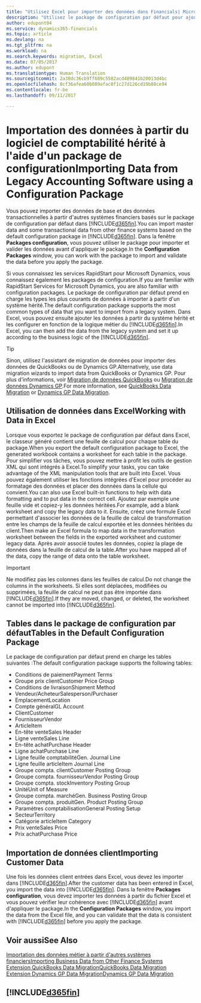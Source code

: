 ```yaml
---
title: "Utilisez Excel pour importer des données dans Financials| Microsoft Docs"
description: "Utilisez le package de configuration par défaut pour ajouter des données client dans Excel et les importer ensuite dans Dynamics 365 for Financials."
author: edupont04
ms.service: dynamics365-financials
ms.topic: article
ms.devlang: na
ms.tgt_pltfrm: na
ms.workload: na
ms.search.keywords: migration, Excel
ms.date: 07/05/2017
ms.author: edupont
ms.translationtype: Human Translation
ms.sourcegitcommit: 2a38dc36cb9ff609c5582acd489841b20013d4bc
ms.openlocfilehash: 8cf36afea60b089afac8f1c27d126cd19b88ce94
ms.contentlocale: fr-be
ms.lasthandoff: 09/11/2017

---
```

# <a name="importing-data-from-legacy-accounting-software-using-a-configuration-package"></a><span data-ttu-id="aab44-103">Importation des données à partir du logiciel de comptabilité hérité à l'aide d'un package de configuration</span><span class="sxs-lookup"><span data-stu-id="aab44-103">Importing Data from Legacy Accounting Software using a Configuration Package</span></span>
<span data-ttu-id="aab44-104">Vous pouvez importer des données de base et des données transactionnelles à partir d'autres systèmes financiers basés sur le package de configuration par défaut dans [!INCLUDE[d365fin](includes/d365fin_md.md)].</span><span class="sxs-lookup"><span data-stu-id="aab44-104">You can import master data and some transactional data from other finance systems based on the default configuration package in [!INCLUDE[d365fin](includes/d365fin_md.md)].</span></span> <span data-ttu-id="aab44-105">Dans la fenêtre **Packages configuration**, vous pouvez utiliser le package pour importer et valider les données avant d'appliquer le package.</span><span class="sxs-lookup"><span data-stu-id="aab44-105">In the **Configuration Packages** window, you can work with the package to import and validate the data before you apply the package.</span></span>  

<span data-ttu-id="aab44-106">Si vous connaissez les services RapidStart pour Microsoft Dynamics, vous connaissez également les packages de configuration.</span><span class="sxs-lookup"><span data-stu-id="aab44-106">If you are familiar with RapidStart Services for Microsoft Dynamics, you are also familiar with configuration packages.</span></span> <span data-ttu-id="aab44-107">Le package de configuration par défaut prend en charge les types les plus courants de données à importer à partir d'un système hérité.</span><span class="sxs-lookup"><span data-stu-id="aab44-107">The default configuration package supports the most common types of data that you want to import from a legacy system.</span></span> <span data-ttu-id="aab44-108">Dans Excel, vous pouvez ensuite ajouter les données à partir du système hérité et les configurer en fonction de la logique métier du [!INCLUDE[d365fin](includes/d365fin_md.md)].</span><span class="sxs-lookup"><span data-stu-id="aab44-108">In Excel, you can then add the data from the legacy system and set it up according to the business logic of the [!INCLUDE[d365fin](includes/d365fin_md.md)].</span></span>  

> [!TIP]  
>   <span data-ttu-id="aab44-109">Sinon, utilisez l'assistant de migration de données pour importer des données de QuickBooks ou de Dynamics GP.</span><span class="sxs-lookup"><span data-stu-id="aab44-109">Alternatively, use data migration wizards to import data from QuickBooks or Dynamics GP.</span></span> <span data-ttu-id="aab44-110">Pour plus d'informations, voir [Migration de données QuickBooks](ui-extensions-quickbooks-data-migration.md) ou [Migration de données Dynamics GP](ui-extensions-dynamicsgp-data-migration.md).</span><span class="sxs-lookup"><span data-stu-id="aab44-110">For more information, see [QuickBooks Data Migration](ui-extensions-quickbooks-data-migration.md) or [Dynamics GP Data Migration](ui-extensions-dynamicsgp-data-migration.md).</span></span>  

## <a name="working-with-data-in-excel"></a><span data-ttu-id="aab44-111">Utilisation de données dans Excel</span><span class="sxs-lookup"><span data-stu-id="aab44-111">Working with Data in Excel</span></span>
<span data-ttu-id="aab44-112">Lorsque vous exportez le package de configuration par défaut dans Excel, le classeur généré contient une feuille de calcul pour chaque table du package.</span><span class="sxs-lookup"><span data-stu-id="aab44-112">When you export the default configuration package to Excel, the generated workbook contains a worksheet for each table in the package.</span></span> <span data-ttu-id="aab44-113">Pour simplifier vos tâches, vous pouvez mettre à profit les outils de gestion XML qui sont intégrés à Excel.</span><span class="sxs-lookup"><span data-stu-id="aab44-113">To simplify your tasks, you can take advantage of the XML manipulation tools that are built into Excel.</span></span> <span data-ttu-id="aab44-114">Vous pouvez également utiliser les fonctions intégrées d'Excel pour procéder au formatage des données et placer des données dans la cellule qui convient.</span><span class="sxs-lookup"><span data-stu-id="aab44-114">You can also use Excel built-in functions to help with data formatting and to put data in the correct cell.</span></span> <span data-ttu-id="aab44-115">Ajoutez par exemple une feuille vide et copiez-y les données héritées.</span><span class="sxs-lookup"><span data-stu-id="aab44-115">For example, add a blank worksheet and copy the legacy data to it.</span></span> <span data-ttu-id="aab44-116">Ensuite, créez une formule Excel permettant d'associer les données de la feuille de calcul de transformation entre les champs de la feuille de calcul exportée et les données héritées du client.</span><span class="sxs-lookup"><span data-stu-id="aab44-116">Then make an Excel formula to map data in the transformation worksheet between the fields in the exported worksheet and customer legacy data.</span></span> <span data-ttu-id="aab44-117">Après avoir associé toutes les données, copiez la plage de données dans la feuille de calcul de la table.</span><span class="sxs-lookup"><span data-stu-id="aab44-117">After you have mapped all of the data, copy the range of data onto the table worksheet.</span></span>  

> [!IMPORTANT]  
>  <span data-ttu-id="aab44-118">Ne modifiez pas les colonnes dans les feuilles de calcul.</span><span class="sxs-lookup"><span data-stu-id="aab44-118">Do not change the columns in the worksheets.</span></span> <span data-ttu-id="aab44-119">Si elles sont déplacées, modifiées ou supprimées, la feuille de calcul ne peut pas être importée dans [!INCLUDE[d365fin](includes/d365fin_md.md)].</span><span class="sxs-lookup"><span data-stu-id="aab44-119">If they are moved, changed, or deleted, the worksheet cannot be imported into [!INCLUDE[d365fin](includes/d365fin_md.md)].</span></span>

## <a name="tables-in-the-default-configuration-package"></a><span data-ttu-id="aab44-120">Tables dans le package de configuration par défaut</span><span class="sxs-lookup"><span data-stu-id="aab44-120">Tables in the Default Configuration Package</span></span>
<span data-ttu-id="aab44-121">Le package de configuration par défaut prend en charge les tables suivantes :</span><span class="sxs-lookup"><span data-stu-id="aab44-121">The default configuration package supports the following tables:</span></span>

-   <span data-ttu-id="aab44-122">Conditions de paiement</span><span class="sxs-lookup"><span data-stu-id="aab44-122">Payment Terms</span></span>
-   <span data-ttu-id="aab44-123">Groupe prix client</span><span class="sxs-lookup"><span data-stu-id="aab44-123">Customer Price Group</span></span>
-   <span data-ttu-id="aab44-124">Conditions de livraison</span><span class="sxs-lookup"><span data-stu-id="aab44-124">Shipment Method</span></span>
-   <span data-ttu-id="aab44-125">Vendeur/Acheteur</span><span class="sxs-lookup"><span data-stu-id="aab44-125">Salesperson/Purchaser</span></span>
-   <span data-ttu-id="aab44-126">Emplacement</span><span class="sxs-lookup"><span data-stu-id="aab44-126">Location</span></span>
-   <span data-ttu-id="aab44-127">Compte général</span><span class="sxs-lookup"><span data-stu-id="aab44-127">GL Account</span></span>
-   <span data-ttu-id="aab44-128">Client</span><span class="sxs-lookup"><span data-stu-id="aab44-128">Customer</span></span>
-   <span data-ttu-id="aab44-129">Fournisseur</span><span class="sxs-lookup"><span data-stu-id="aab44-129">Vendor</span></span>
-   <span data-ttu-id="aab44-130">Article</span><span class="sxs-lookup"><span data-stu-id="aab44-130">Item</span></span>
-   <span data-ttu-id="aab44-131">En-tête vente</span><span class="sxs-lookup"><span data-stu-id="aab44-131">Sales Header</span></span>
-   <span data-ttu-id="aab44-132">Ligne vente</span><span class="sxs-lookup"><span data-stu-id="aab44-132">Sales Line</span></span>
-   <span data-ttu-id="aab44-133">En-tête achat</span><span class="sxs-lookup"><span data-stu-id="aab44-133">Purchase Header</span></span>
-   <span data-ttu-id="aab44-134">Ligne achat</span><span class="sxs-lookup"><span data-stu-id="aab44-134">Purchase Line</span></span>
-   <span data-ttu-id="aab44-135">Ligne feuille comptabilité</span><span class="sxs-lookup"><span data-stu-id="aab44-135">Gen. Journal Line</span></span>
-   <span data-ttu-id="aab44-136">Ligne feuille article</span><span class="sxs-lookup"><span data-stu-id="aab44-136">Item Journal Line</span></span>
-   <span data-ttu-id="aab44-137">Groupe compta. client</span><span class="sxs-lookup"><span data-stu-id="aab44-137">Customer Posting Group</span></span>
-   <span data-ttu-id="aab44-138">Groupe compta. fournisseur</span><span class="sxs-lookup"><span data-stu-id="aab44-138">Vendor Posting Group</span></span>
-   <span data-ttu-id="aab44-139">Groupe compta. stock</span><span class="sxs-lookup"><span data-stu-id="aab44-139">Inventory Posting Group</span></span>
-   <span data-ttu-id="aab44-140">Unité</span><span class="sxs-lookup"><span data-stu-id="aab44-140">Unit of Measure</span></span>
-   <span data-ttu-id="aab44-141">Groupe compta. marché</span><span class="sxs-lookup"><span data-stu-id="aab44-141">Gen. Business Posting Group</span></span>
-   <span data-ttu-id="aab44-142">Groupe compta. produit</span><span class="sxs-lookup"><span data-stu-id="aab44-142">Gen. Product Posting Group</span></span>
-   <span data-ttu-id="aab44-143">Paramètres comptabilisation</span><span class="sxs-lookup"><span data-stu-id="aab44-143">General Posting Setup</span></span>
-   <span data-ttu-id="aab44-144">Secteur</span><span class="sxs-lookup"><span data-stu-id="aab44-144">Territory</span></span>
-   <span data-ttu-id="aab44-145">Catégorie article</span><span class="sxs-lookup"><span data-stu-id="aab44-145">Item Category</span></span>
-   <span data-ttu-id="aab44-146">Prix vente</span><span class="sxs-lookup"><span data-stu-id="aab44-146">Sales Price</span></span>
-   <span data-ttu-id="aab44-147">Prix achat</span><span class="sxs-lookup"><span data-stu-id="aab44-147">Purchase Price</span></span>

## <a name="importing-customer-data"></a><span data-ttu-id="aab44-148">Importation de données client</span><span class="sxs-lookup"><span data-stu-id="aab44-148">Importing Customer Data</span></span>
<span data-ttu-id="aab44-149">Une fois les données client entrées dans Excel, vous devez les importer dans [!INCLUDE[d365fin](includes/d365fin_md.md)].</span><span class="sxs-lookup"><span data-stu-id="aab44-149">After the customer data has been entered in Excel, you import the data into [!INCLUDE[d365fin](includes/d365fin_md.md)].</span></span> <span data-ttu-id="aab44-150">Dans la fenêtre **Packages configuration**, vous devez importer les données à partir du fichier Excel et vous pouvez vérifier leur cohérence avec [!INCLUDE[d365fin](includes/d365fin_md.md)] avant d'appliquer le package.</span><span class="sxs-lookup"><span data-stu-id="aab44-150">In the **Configuration Packages** window, you import the data from the Excel file, and you can validate that the data is consistent with [!INCLUDE[d365fin](includes/d365fin_md.md)] before you apply the package.</span></span>

## <a name="see-also"></a><span data-ttu-id="aab44-151">Voir aussi</span><span class="sxs-lookup"><span data-stu-id="aab44-151">See Also</span></span>
[<span data-ttu-id="aab44-152">Importation des données métier à partir d'autres systèmes financiers</span><span class="sxs-lookup"><span data-stu-id="aab44-152">Importing Business Data from Other Finance Systems</span></span>](upload-data.md)  
[<span data-ttu-id="aab44-153">Extension QuickBooks Data Migration</span><span class="sxs-lookup"><span data-stu-id="aab44-153">QuickBooks Data Migration</span></span>](ui-extensions-quickbooks-data-migration.md)  
[<span data-ttu-id="aab44-154">Extension Dynamics GP Data Migration</span><span class="sxs-lookup"><span data-stu-id="aab44-154">Dynamics GP Data Migration</span></span>](ui-extensions-dynamicsgp-data-migration.md)  

## [!INCLUDE[d365fin](includes/free_trial_md.md)]

